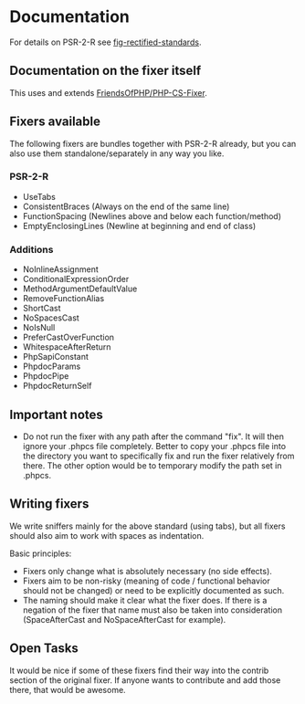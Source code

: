 # Documentation
For details on PSR-2-R see [fig-rectified-standards](https://github.com/php-fig-rectified/fig-rectified-standards).

## Documentation on the fixer itself
This uses and extends [FriendsOfPHP/PHP-CS-Fixer](https://github.com/FriendsOfPHP/PHP-CS-Fixer).

## Fixers available
The following fixers are bundles together with PSR-2-R already, but you can
also use them standalone/separately in any way you like.

### PSR-2-R
- UseTabs
- ConsistentBraces (Always on the end of the same line)
- FunctionSpacing (Newlines above and below each function/method)
- EmptyEnclosingLines (Newline at beginning and end of class)

### Additions
- NoInlineAssignment
- ConditionalExpressionOrder
- MethodArgumentDefaultValue
- RemoveFunctionAlias
- ShortCast
- NoSpacesCast
- NoIsNull
- PreferCastOverFunction
- WhitespaceAfterReturn
- PhpSapiConstant
- PhpdocParams
- PhpdocPipe
- PhpdocReturnSelf

## Important notes
- Do not run the fixer with any path after the command "fix". It will then ignore your .phpcs file completely.
Better to copy your .phpcs file into the directory you want to specifically fix and run the fixer relatively from there.
The other option would be to temporary modify the path set in .phpcs.

## Writing fixers
We write sniffers mainly for the above standard (using tabs), but all fixers should also aim to work with spaces as indentation.

Basic principles:

- Fixers only change what is absolutely necessary (no side effects).
- Fixers aim to be non-risky (meaning of code / functional behavior should not be changed) or need to be explicitly documented as such.
- The naming should make it clear what the fixer does. If there is a negation of the fixer that name must also be taken into consideration (SpaceAfterCast and NoSpaceAfterCast for example).

## Open Tasks
It would be nice if some of these fixers find their way into the contrib section of the original fixer.
If anyone wants to contribute and add those there, that would be awesome.
